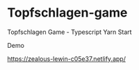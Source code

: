 # Topfschlagen-game
Topfschlagen Game - Typescript 
Yarn Start

Demo 

https://zealous-lewin-c05e37.netlify.app/
